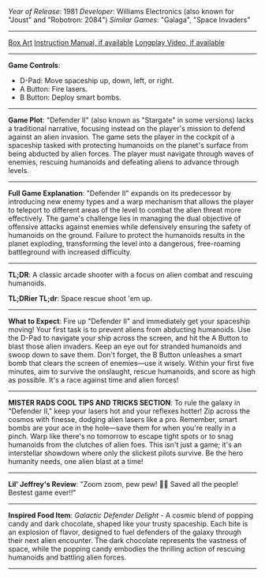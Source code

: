 *Year of Release*: 1981
*Developer*: Williams Electronics (also known for "Joust" and "Robotron: 2084")
*Similar Games*: "Galaga", "Space Invaders"

---
[Box Art](https://www.google.com/search?newwindow=1&sca_esv=171a28ce0fc58a51&q=NES+Game+Box+Art+Defender+2&uds=AMwkrPvg5PKm_dNhMKTbEqnEKe3-6XxiOpNFjFnlqxFDMqlwhD6DPVRAm9-_1gPBbxy9DIo_-S5UzNiyucG_Gr6nVqbvCtLly5uEc6a3pXEPsUbauYHkPixzlqsDC7Hx8tvooks1KEQd&udm=2&sa=X&ved=2ahUKEwi1r5fThMWEAxVsGtAFHU9IDJYQtKgLegQIDBAB&biw=1536&bih=714&dpr=1.25) 
[Instruction Manual, if available](https://www.google.com/search?q=NES+Instruction+Manual+Defender+2)
[Longplay Video, if available](https://www.youtube.com/results?search_query=nes+full+longplay+Defender+2)

- - -
**Game Controls**:
- D-Pad: Move spaceship up, down, left, or right.
- A Button: Fire lasers.
- B Button: Deploy smart bombs.

- - -
**Game Plot**: "Defender II" (also known as "Stargate" in some versions) lacks a traditional narrative, focusing instead on the player's mission to defend against an alien invasion. The game sets the player in the cockpit of a spaceship tasked with protecting humanoids on the planet's surface from being abducted by alien forces. The player must navigate through waves of enemies, rescuing humanoids and defeating aliens to advance through levels.

- - -
**Full Game Explanation**: "Defender II" expands on its predecessor by introducing new enemy types and a warp mechanism that allows the player to teleport to different areas of the level to combat the alien threat more effectively. The game's challenge lies in managing the dual objective of offensive attacks against enemies while defensively ensuring the safety of humanoids on the ground. Failure to protect the humanoids results in the planet exploding, transforming the level into a dangerous, free-roaming battleground with increased difficulty.

- - -
**TL;DR**: A classic arcade shooter with a focus on alien combat and rescuing humanoids.

**TL;DRier TL;dr**: Space rescue shoot 'em up.

- - -
**What to Expect**: Fire up "Defender II" and immediately get your spaceship moving! Your first task is to prevent aliens from abducting humanoids. Use the D-Pad to navigate your ship across the screen, and hit the A Button to blast those alien invaders. Keep an eye out for stranded humanoids and swoop down to save them. Don't forget, the B Button unleashes a smart bomb that clears the screen of enemies—use it wisely. Within your first five minutes, aim to survive the onslaught, rescue humanoids, and score as high as possible. It's a race against time and alien forces!

---

**MISTER RADS COOL TIPS AND TRICKS SECTION**: To rule the galaxy in "Defender II," keep your lasers hot and your reflexes hotter! Zip across the cosmos with finesse, dodging alien lasers like a pro. Remember, smart bombs are your ace in the hole—save them for when you're really in a pinch. Warp like there's no tomorrow to escape tight spots or to snag humanoids from the clutches of alien foes. This isn't just a game; it's an interstellar showdown where only the slickest pilots survive. Be the hero humanity needs, one alien blast at a time!

---
**Lil' Jeffrey's Review**: "Zoom zoom, pew pew! 🚀👾 Saved all the people! Bestest game ever!!"

---
**Inspired Food Item**: *Galactic Defender Delight* - A cosmic blend of popping candy and dark chocolate, shaped like your trusty spaceship. Each bite is an explosion of flavor, designed to fuel defenders of the galaxy through their next alien encounter. The dark chocolate represents the vastness of space, while the popping candy embodies the thrilling action of rescuing humanoids and battling alien forces.

---